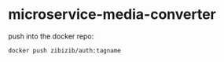 # microservice-media-converter

push into the docker repo:

```sh
docker push zibizib/auth:tagname
```
